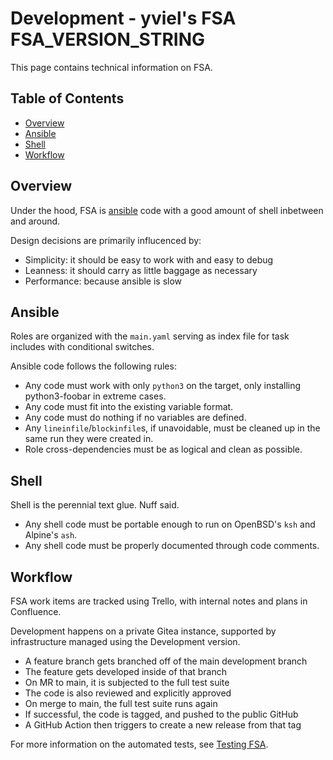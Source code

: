 # Development - yviel's FSA FSA_VERSION_STRING
This page contains technical information on FSA.

## Table of Contents
 - [Overview](#overview)
 - [Ansible](#ansible)
 - [Shell](#shell)
 - [Workflow](#workflow)

## Overview
Under the hood, FSA is [ansible](https://www.ansible.com/) code with a good amount of shell inbetween and around.

Design decisions are primarily influcenced by:
 - Simplicity: it should be easy to work with and easy to debug
 - Leanness: it should carry as little baggage as necessary
 - Performance: because ansible is slow

## Ansible
Roles are organized with the `main.yaml` serving as index file for task includes with conditional switches.

Ansible code follows the following rules:
 - Any code must work with only `python3` on the target, only installing python3-foobar in extreme cases.
 - Any code must fit into the existing variable format.
 - Any code must do nothing if no variables are defined.
 - Any `lineinfile`/`blockinfile`s, if unavoidable, must be cleaned up in the same run they were created in.
 - Role cross-dependencies must be as logical and clean as possible.

## Shell
Shell is the perennial text glue. Nuff said.

- Any shell code must be portable enough to run on OpenBSD's `ksh` and Alpine's `ash`.
- Any shell code must be properly documented through code comments.

## Workflow
FSA work items are tracked using Trello, with internal notes and plans in Confluence.

Development happens on a private Gitea instance, supported by infrastructure managed using the Development version.

- A feature branch gets branched off of the main development branch
- The feature gets developed inside of that branch
- On MR to main, it is subjected to the full test suite
- The code is also reviewed and explicitly approved
- On merge to main, the full test suite runs again
- If successful, the code is tagged, and pushed to the public GitHub
- A GitHub Action then triggers to create a new release from that tag

For more information on the automated tests, see [Testing FSA](../molecule/).
